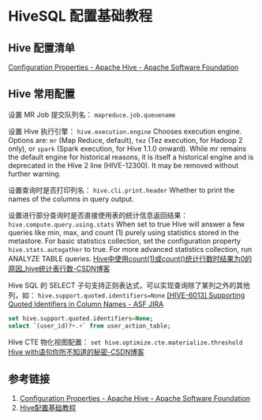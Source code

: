 # HiveSQL 配置基础教程


## Hive 配置清单

[Configuration Properties - Apache Hive - Apache Software Foundation](https://cwiki.apache.org/confluence/display/Hive/Configuration+Properties)

## Hive 常用配置

设置 MR Job 提交队列名：
`mapreduce.job.queuename`


设置 Hive 执行引擎：
`hive.execution.engine`
Chooses execution engine. Options are: `mr` (Map Reduce, default), `tez` (Tez execution, for Hadoop 2 only), or `spark` (Spark execution, for Hive 1.1.0 onward).
While mr remains the default engine for historical reasons, it is itself a historical engine and is deprecated in the Hive 2 line (HIVE-12300). It may be removed without further warning.


设置查询时是否打印列名：
`hive.cli.print.header`
Whether to print the names of the columns in query output.


设置进行部分查询时是否直接使用表的统计信息返回结果：
`hive.compute.query.using.stats`
When set to true Hive will answer a few queries like min, max, and count (1) purely using statistics stored in the metastore. For basic statistics collection, set the configuration property `hive.stats.autogather` to true. For more advanced statistics collection, run ANALYZE TABLE queries.
[Hive中使用count(1)或count()统计行数时结果为0的原因\_hive统计表行数-CSDN博客](https://blog.csdn.net/TomAndersen/article/details/106560747)


Hive SQL 的 SELECT 子句支持正则表达式，可以实现查询除了某列之外的其他列，如：
`hive.support.quoted.identifiers=None`
[\[HIVE-6013\] Supporting Quoted Identifiers in Column Names - ASF JIRA](https://issues.apache.org/jira/browse/HIVE-6013)
```sql
set hive.support.quoted.identifiers=None;
select `(user_id)?+.+` from user_action_table;
```


Hive CTE 物化视图配置：
`set hive.optimize.cte.materialize.threshold`
[Hive with语句你所不知道的秘密-CSDN博客](https://blog.csdn.net/godlovedaniel/article/details/115480115)

## 参考链接
1. [Configuration Properties - Apache Hive - Apache Software Foundation](https://cwiki.apache.org/confluence/display/Hive/Configuration+Properties)
2. [Hive配置基础教程](work/component/Big-Data/Apache-Hive/Hive配置基础教程.md)
